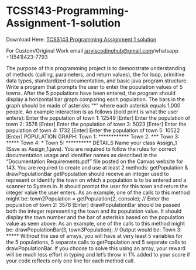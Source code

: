 # TCSS143-Programming-Assignment-1-solution

Download Here: [TCSS143 Programming Assignment 1 solution](https://jarviscodinghub.com/assignment/tcss143-programming-assignment-1-solution/)

For Custom/Original Work email jarviscodinghub@gmail.com/whatsapp +1(541)423-7793

The purpose of this programming project is to demonstrate understanding of methods (calling, parameters, and return values), the for loop, primitive data types, standardized documentation, and basic java program structure.
Write a program that prompts the user to enter the population values of 5 towns. After the 5 populations have been entered, the program should display a horizontal bar graph comparing each population. The bars in the graph should be made of asterisks “*” where each asterisk equals 1,000 people. An example interaction is as follows (bold print is what the user enters):
Enter the population of town 1: 12549 [Enter] Enter the population of town 2: 3578 [Enter] Enter the population of town 3: 5023 [Enter] Enter the population of town 4: 1732 [Enter] Enter the population of town 5: 10522 [Enter]
POPULATION GRAPH: Town 1: ************ Town 2: *** Town 3: ***** Town 4: * Town 5: **********
DETAILS
Name your class Assign_1 (Save as Assign_1.java).
You are required to follow the rules for correct documentation usage and identifier names as described in the “Documentation Requirements.pdf” file posted on the Canvas website for 143.
You are required to create and use at least 2 methods: getPopulation & drawPopulationBar
getPopulation should receive an integer used to represent or identify the town on which a population is to be entered and a scanner to System.in. It should prompt the user for this town and return the integer value the user enters. As an example, one of the calls to this method might be:
town2Population = getPopulation(2, console); // Enter the population of town 2: 3578 [Enter]
drawPopulationBar should be passed both the integer representing the town and its population value. It should display the town number and the bar of asterisks based on the population value as seen above. As an example, one of the calls to this method might be:
drawPopulationBar(3, town3Population); // Output would be: Town 3: *****
Without the use of arrays, you will have at very least 5 variables for the 5 populations, 5 separate calls to getPopulation and 5 separate calls to drawPopulationBar. If you choose to solve this using an array, your reward will be much less effort in typing and let’s throw in 1% added to your score if your code reflects only one line for each method call.
